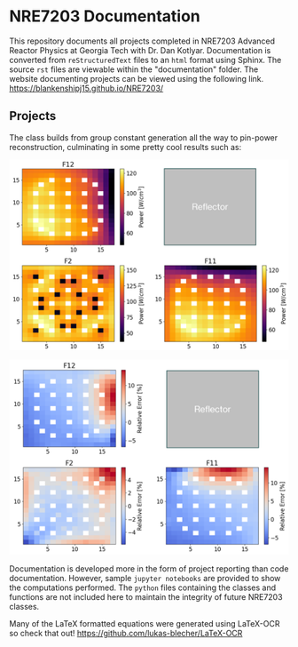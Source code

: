 # NRE7203 Documentation

This repository documents all projects completed in NRE7203 Advanced Reactor Physics at Georgia Tech with Dr. Dan Kotlyar.
Documentation is converted from `reStructuredText` files to an `html` format using Sphinx.
The source `rst` files are viewable within the "documentation" folder.
The website documenting projects can be viewed using the following link. https://blankenshipj15.github.io/NRE7203/

## Projects

The class builds from group constant generation all the way to pin-power reconstruction, culminating in some pretty cool results such as:

![](./documentation/projects/twostep_results/reconstructedPower.png)

![](./documentation/projects/twostep_results/relativeError.png)

Documentation is developed more in the form of project reporting than code documentation. However, sample `jupyter notebooks` are provided to show the computations performed. The `python` files containing the classes and functions are not included here to maintain the integrity of future NRE7203 classes.

Many of the LaTeX formatted equations were generated using LaTeX-OCR so check that out!
https://github.com/lukas-blecher/LaTeX-OCR